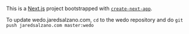 This is a [Next.js](https://nextjs.org/) project bootstrapped with [`create-next-app`](https://github.com/vercel/next.js/tree/canary/packages/create-next-app).

To update wedo.jaredsalzano.com, `cd` to the wedo repository and do `git push jaredsalzano.com master:wedo`

